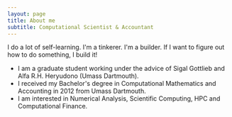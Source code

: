 ```yaml
---
layout: page
title: About me
subtitle: Computational Scientist & Accountant
---
```



I do a lot of self-learning. I'm a tinkerer. I'm a builder. If I want to figure
out how to do something, I build it!

- I am a graduate student working under the advice of Sigal Gottlieb and Alfa R.H. Heryudono (Umass Dartmouth).
- I received my Bachelor's degree in Computational Mathematics and Accounting in 2012 from Umass Dartmouth.
- I am interested in Numerical Analysis, Scientific Computing, HPC and Computational Finance.
